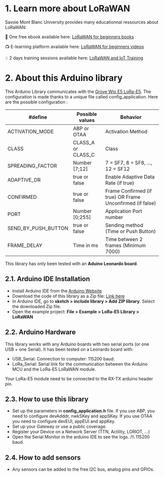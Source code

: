 # 1. Learn more about LoRaWAN
Savoie Mont Blanc University provides many educationnal ressources about LoRaWAN:

:notebook: One free ebook available here: [LoRaWAN for beginners books](https://www.univ-smb.fr/lorawan/en/free-book/)

:tv: E-learning platform available here: [LoRaWAN for beginners videos](https://www.udemy.com/course/lora-lorawan-internet-of-things/?referralCode=21DED0F1021F4E261955)

:bulb: 2 days training sessions available here: [LoRaWAN and IoT Training](https://www.univ-smb.fr/lorawan/avada_portfolio/formation-distanciel/)

# 2. About this Arduino library
This Arduino Library communicates with the [Grove Wio E5 LoRa-E5](https://wiki.seeedstudio.com/Grove_LoRa_E5_New_Version/). The configuration is made thanks to a unique file called config_application. Here are the possible configuration :

| #define           	| Possible values      	|  Behavior                                                    	|
|----------------------	|--------------------	|---------------------------------------------------------------|
| ACTIVATION_MODE      	| ABP or OTAA        	|  Activation Method                              	            |
| CLASS                	| CLASS_A or CLASS_C 	|  Class                                             	        |
| SPREADING_FACTOR     	| Number [7;12]      	|  7 = SF7, 8 = SF8, ..., 12 = SF12                             |
| ADAPTIVE_DR          	| true or false      	|  Enable Adaptive Data Rate (if true)                         	|
| CONFIRMED            	| true or false      	|  Frame Confirmed (if true) OR Frame Unconfirmed (if false)   	|
| PORT                 	| Number [0;255]     	|  Application Port number                                     	|
| SEND_BY_PUSH_BUTTON  	| true or false      	|  Sending method (Time or Push Button)                        	|
| FRAME_DELAY          	| Time in ms         	|  Time between 2 frames (Minimum 7000)                        	|


This library has only been tested with an **Aduino Leonardo board**.


## 2.1. Arduino IDE Installation
- Install Arduino IDE from the [Arduino Website](https://www.arduino.cc/)
- Download the code of this library as a Zip file: [Link here](https://github.com/SylvainMontagny/LoRaE5/archive/refs/heads/main.zip) 
- In Arduino IDE, go to **sketch > include library > Add ZIP library**. Select the downloaded Zip file.
- Open the example project: **File > Example > LoRa-E5 Library > LoRaWAN**

## 2.2. Arduino Hardware
This library works with any Arduino boards with two serial ports (or one USB + one Serial). It has been tested on a Leonardo board with: 
- USB_Serial: Connection to computer: 115200 baud. 
- LoRa_Serial: Serial link for the communication between the Arduino MCU and the LoRa-E5 LoRaWAN module. 

Your LoRa-E5 module need to be connected to the RX-TX arduino header pin.

## 2.3. How to use this library
- Set up the parameters in **config_application.h** file. If you use ABP, you need to configure devAdddr, nwkSKey and appSKey. If you use OTAA you need to configure devEUI, appEUI and appKey.
- Set up your Gateway or use a public coverage.
- Register your Device on a Network Server (TTN, Actility, LORIOT, ...)
- Open the Serial Monitor in the arduino IDE to see the logs. /!\ 115200 baud.


## 2.4. How to add sensors
- Any sensors can be added to the free I2C bus, analog pins and GPIOs.


 